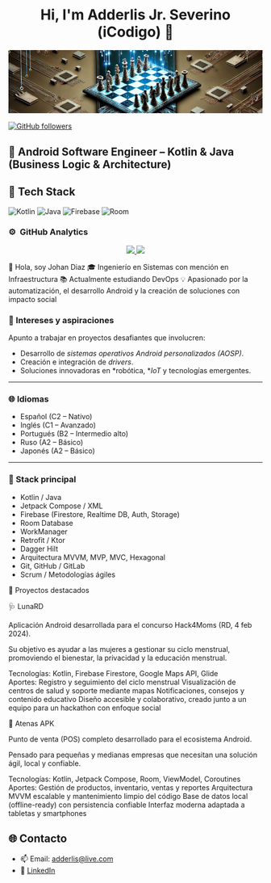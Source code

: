 <div align="center">
<h1 align="center">Hi, I'm Adderlis Jr. Severino (iCodigo) 👋</h1>
</div>
<img src="https://raw.githubusercontent.com/iC0d1g0/iC0d1g0/019ab9a78672d81d6fb7e4cefc06148918788728/1728880670993.jpeg">


[![GitHub followers](https://img.shields.io/github/followers/iC0d1g0?style=social)](https://github.com/iC0d1g0)

## 🧠 Android Software Engineer – Kotlin & Java (Business Logic & Architecture)

## 🧰 Tech Stack
![Kotlin](https://img.shields.io/badge/Kotlin-0095D5?style=for-the-badge&logo=kotlin&logoColor=white)
![Java](https://img.shields.io/badge/Java-ED8B00?style=for-the-badge&logo=java&logoColor=white)
![Firebase](https://img.shields.io/badge/Firebase-FFCA28?style=for-the-badge&logo=firebase&logoColor=black)
![Room](https://img.shields.io/badge/Room-007ACC?style=for-the-badge&logo=sqlite&logoColor=white)

### ⚙ &nbsp;GitHub Analytics

<p align="center">
<a href="https://github.com/iC0d1g0">
  <img height="180em" src="https://github-readme-stats-eight-theta.vercel.app/api?username=iC0d1g0&show_icons=true&theme=algolia&include_all_commits=true&count_private=true"/>
  <img height="180em" src="https://github-readme-stats-eight-theta.vercel.app/api/top-langs/?username=ArisGuimera&layout=compact&langs_count=8&theme=algolia"/>
</a>
</p>

👋 Hola, soy Johan Diaz 
🎓 Ingenierío en Sistemas con mención en Infraestructura 
📚 Actualmente estudiando DevOps 
💡 Apasionado por la automatización, el desarrollo Android y la creación de soluciones con impacto social 


### 🚀 Intereses y aspiraciones

Apunto a trabajar en proyectos desafiantes que involucren:

- Desarrollo de *sistemas operativos Android personalizados (AOSP)*.
- Creación e integración de *drivers*.
- Soluciones innovadoras en *robótica, **IoT* y tecnologías emergentes.

---

### 🌐 Idiomas

- Español (C2 – Nativo)  
- Inglés (C1 – Avanzado)  
- Portugués (B2 – Intermedio alto)  
- Ruso (A2 – Básico)  
- Japonés (A2 – Básico)

---

### 🧩 Stack principal

- Kotlin / Java  
- Jetpack Compose / XML  
- Firebase (Firestore, Realtime DB, Auth, Storage)  
- Room Database  
- WorkManager  
- Retrofit / Ktor  
- Dagger Hilt  
- Arquitectura MVVM, MVP, MVC, Hexagonal  
- Git, GitHub / GitLab  
- Scrum / Metodologías ágiles
  
🚀 Proyectos destacados 

🩺 LunaRD 

Aplicación Android desarrollada para el concurso Hack4Moms (RD, 4 feb 2024). 

Su objetivo es ayudar a las mujeres a gestionar su ciclo menstrual, promoviendo el bienestar, la privacidad y la educación menstrual. 

Tecnologías: Kotlin, Firebase Firestore, Google Maps API, Glide  
Aportes: 
Registro y seguimiento del ciclo menstrual 
Visualización de centros de salud y soporte mediante mapas 
Notificaciones, consejos y contenido educativo 
Diseño accesible y colaborativo, creado junto a un equipo para un hackathon con enfoque social 

 

🛒 Atenas APK 

Punto de venta (POS) completo desarrollado para el ecosistema Android. 

Pensado para pequeñas y medianas empresas que necesitan una solución ágil, local y confiable. 

Tecnologías: Kotlin, Jetpack Compose, Room, ViewModel, Coroutines  
Aportes: 
Gestión de productos, inventario, ventas y reportes 
Arquitectura MVVM escalable y mantenimiento limpio del código 
Base de datos local (offline-ready) con persistencia confiable 
Interfaz moderna adaptada a tabletas y smartphones 



## 🌐 Contacto
- 📫 Email: adderlis@live.com  
- 💼 [LinkedIn]([tu-perfil-link](https://www.linkedin.com/in/adderlis-junior-severino-reyes-464179310/))
